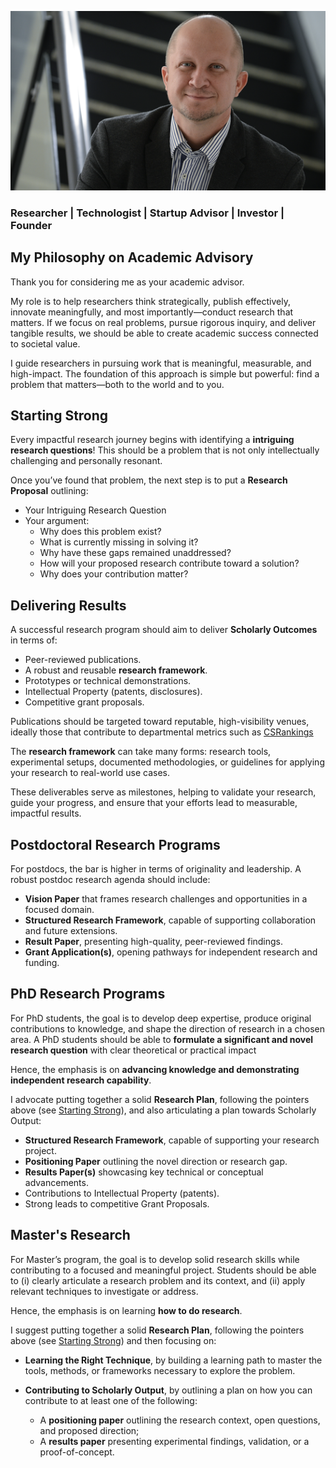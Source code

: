 
![](../images/fkoch-banner.png)

### Researcher | Technologist | Startup Advisor | Investor | Founder


## My Philosophy on Academic Advisory

Thank you for considering me as your academic advisor.

My role is to help researchers think strategically, publish effectively, innovate meaningfully, and most importantly—conduct research that matters. 
If we focus on real problems, pursue rigorous inquiry, and deliver tangible results, we should be able to create academic success connected to  societal value.

I guide researchers in pursuing work that is meaningful, measurable, and high-impact. The foundation of this approach is simple but powerful: find a problem that matters—both to the world and to you.

## Starting Strong

Every impactful research journey begins with identifying a **intriguing research questions**! This should be a problem that is not only intellectually challenging and personally resonant.

Once you’ve found that problem, the next step is to put a **Research Proposal** outlining:
* Your Intriguing Research Question
* Your argument:
    * Why does this problem exist?
    * What is currently missing in solving it?
    * Why have these gaps remained unaddressed?
    * How will your proposed research contribute toward a solution?
    * Why does your contribution matter?

## Delivering Results

A successful research program should aim to deliver **Scholarly Outcomes** in terms of:
* Peer-reviewed publications.
* A robust and reusable **research framework**.
* Prototypes or technical demonstrations.
* Intellectual Property (patents, disclosures).
* Competitive grant proposals.

Publications should be targeted toward reputable, high-visibility venues, ideally those that contribute to departmental metrics such as [CSRankings](https://csrankings.org)

The **research framework** can take many forms: research tools, experimental setups, documented methodologies, or guidelines for applying your research to real-world use cases.

These deliverables serve as milestones, helping to validate your research, guide your progress, and ensure that your efforts lead to measurable, impactful results.

## Postdoctoral Research Programs

For postdocs, the bar is higher in terms of originality and leadership. A robust postdoc research agenda should include:
* **Vision Paper** that frames research challenges and opportunities in a focused domain.
* **Structured Research Framework**, capable of supporting collaboration and future extensions.
* **Result Paper**, presenting high-quality, peer-reviewed findings.
* **Grant Application(s)**, opening pathways for independent research and funding.

## PhD Research Programs

For PhD students, the goal is to develop deep expertise, produce original contributions to knowledge, and shape the direction of research in a chosen area. A PhD students should be able to
**formulate a significant and novel research question** with clear theoretical or practical impact

Hence, the emphasis is on **advancing knowledge and demonstrating independent research capability**.

I advocate putting together a solid **Research Plan**, following the pointers above (see [Starting Strong](#starting-strong)), and also articulating a plan towards Scholarly Output:

* **Structured Research Framework**, capable of supporting your research project.
* **Positioning Paper** outlining the novel direction or research gap.
* **Results Paper(s)** showcasing key technical or conceptual advancements.
* Contributions to Intellectual Property (patents).
* Strong leads to competitive Grant Proposals.


## Master's Research 

For Master’s program, the goal is to develop solid research skills while contributing to a focused and meaningful project. Students should be able to (i) clearly articulate a research problem and its context, and (ii) apply relevant techniques to investigate or address.

Hence, the emphasis is on learning **how to do research**. 

I suggest putting together a solid **Research Plan**, following the pointers above (see [Starting Strong](#starting-strong)) and then focusing on:
* **Learning the Right Technique**, by building a learning path to master the tools, methods, or frameworks necessary to explore the problem. 

* **Contributing to Scholarly Output**, by outlining a plan on how you can contribute to at least one of the following:   
    * A **positioning paper** outlining the research context, open questions, and proposed direction;
    * A **results paper** presenting experimental findings, validation, or a proof-of-concept.
